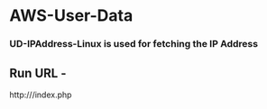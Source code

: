 # AWS-User-Data

### UD-IPAddress-Linux is used for fetching the IP Address 


## Run URL - 
http://<Public-IP>/index.php
